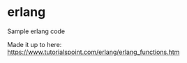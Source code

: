 # erlang
Sample erlang code

Made it up to here:
https://www.tutorialspoint.com/erlang/erlang_functions.htm
